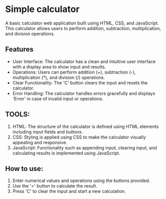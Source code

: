 
# Simple calculator

A basic calculator web application built using HTML, CSS, and JavaScript. This calculator allows users to perform addition, subtraction, multiplication, and division operations.




## Features

- User Interface: The calculator has a clean and intuitive user interface with a display area to show input and results.
- Operations: Users can perform addition (+), subtraction (-), multiplication (*), and division (/) operations.
- Clear Functionality: The 'C' button clears the input and resets the calculator.
- Error Handling: The calculator handles errors gracefully and displays 'Error' in case of invalid input or operations.
## TOOLS:

1. HTML: The structure of the calculator is defined using HTML elements including input fields and buttons.
2. CSS: Styling is applied using CSS to make the calculator visually appealing and responsive.
3. JavaScript: Functionality such as appending input, clearing input, and calculating results is implemented using JavaScript.
## How to use:

1. Enter numerical values and operations using the buttons provided.
2. Use the '=' button to calculate the result.
3. Press 'C' to clear the input and start a new calculation.


